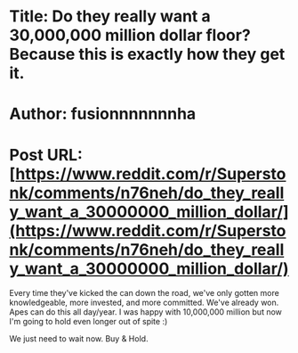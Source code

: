 # Title: Do they really want a 30,000,000 million dollar floor? Because this is exactly how they get it.
# Author: fusionnnnnnnha
# Post URL: [https://www.reddit.com/r/Superstonk/comments/n76neh/do_they_really_want_a_30000000_million_dollar/](https://www.reddit.com/r/Superstonk/comments/n76neh/do_they_really_want_a_30000000_million_dollar/)


Every time they've kicked the can down the road, we've only gotten more knowledgeable, more invested, and more committed. We've already won. Apes can do this all day/year. I was happy with 10,000,000 million but now I'm going to hold even longer out of spite :) 

We just need to wait now. Buy & Hold.